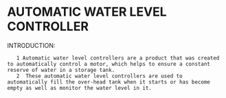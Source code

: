  # AUTOMATIC WATER LEVEL CONTROLLER
 
INTRODUCTION:


       1 Automatic water level controllers are a product that was created to automatically control a motor, which helps to ensure a constant reserve of water in a storage tank.   
       2  These automatic water level controllers are used to automatically fill the over-head tank when it starts or has become empty as well as monitor the water level in it.    
 
